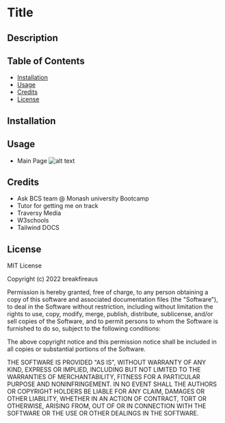 # Title

## Description



## Table of Contents

- [Installation](#installation)
- [Usage](#usage)
- [Credits](#credits)
- [License](#license)

## Installation



## Usage
- Main Page
![alt text](assets/images/Screenshot-1.jpg)

## Credits

- Ask BCS team @ Monash university Bootcamp
- Tutor for getting me on track
- Traversy Media
- W3schools
- Tailwind DOCS



## License

MIT License

Copyright (c) 2022 breakfireaus

Permission is hereby granted, free of charge, to any person obtaining a copy
of this software and associated documentation files (the "Software"), to deal
in the Software without restriction, including without limitation the rights
to use, copy, modify, merge, publish, distribute, sublicense, and/or sell
copies of the Software, and to permit persons to whom the Software is
furnished to do so, subject to the following conditions:

The above copyright notice and this permission notice shall be included in all
copies or substantial portions of the Software.

THE SOFTWARE IS PROVIDED "AS IS", WITHOUT WARRANTY OF ANY KIND, EXPRESS OR
IMPLIED, INCLUDING BUT NOT LIMITED TO THE WARRANTIES OF MERCHANTABILITY,
FITNESS FOR A PARTICULAR PURPOSE AND NONINFRINGEMENT. IN NO EVENT SHALL THE
AUTHORS OR COPYRIGHT HOLDERS BE LIABLE FOR ANY CLAIM, DAMAGES OR OTHER
LIABILITY, WHETHER IN AN ACTION OF CONTRACT, TORT OR OTHERWISE, ARISING FROM,
OUT OF OR IN CONNECTION WITH THE SOFTWARE OR THE USE OR OTHER DEALINGS IN THE
SOFTWARE.

